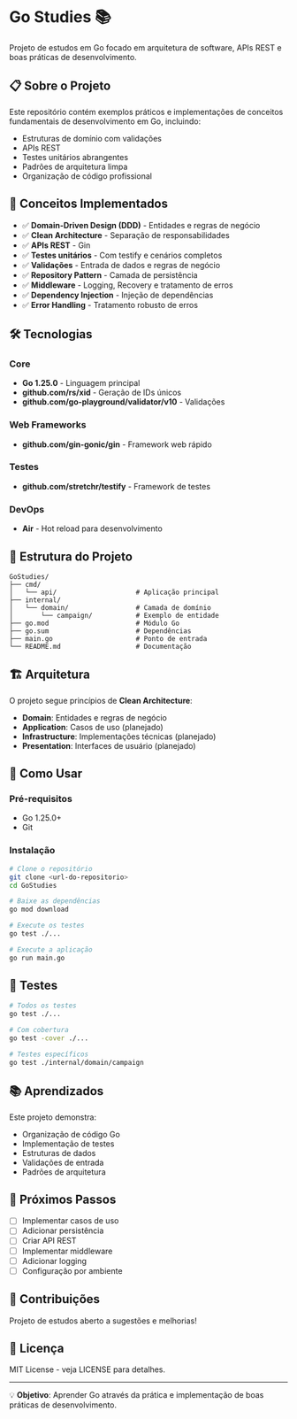 # Go Studies 📚

Projeto de estudos em Go focado em arquitetura de software, APIs REST e boas práticas de desenvolvimento.

## 📋 Sobre o Projeto

Este repositório contém exemplos práticos e implementações de conceitos fundamentais de desenvolvimento em Go, incluindo:

- Estruturas de domínio com validações
- APIs REST
- Testes unitários abrangentes
- Padrões de arquitetura limpa
- Organização de código profissional

## 🚀 Conceitos Implementados

- ✅ **Domain-Driven Design (DDD)** - Entidades e regras de negócio
- ✅ **Clean Architecture** - Separação de responsabilidades
- ✅ **APIs REST** - Gin
- ✅ **Testes unitários** - Com testify e cenários completos
- ✅ **Validações** - Entrada de dados e regras de negócio
- ✅ **Repository Pattern** - Camada de persistência
- ✅ **Middleware** - Logging, Recovery e tratamento de erros
- ✅ **Dependency Injection** - Injeção de dependências
- ✅ **Error Handling** - Tratamento robusto de erros

## 🛠️ Tecnologias

### Core
- **Go 1.25.0** - Linguagem principal
- **github.com/rs/xid** - Geração de IDs únicos
- **github.com/go-playground/validator/v10** - Validações

### Web Frameworks
- **github.com/gin-gonic/gin** - Framework web rápido

### Testes
- **github.com/stretchr/testify** - Framework de testes

### DevOps
- **Air** - Hot reload para desenvolvimento

## 📁 Estrutura do Projeto

```
GoStudies/
├── cmd/
│   └── api/                    # Aplicação principal
├── internal/
│   └── domain/                 # Camada de domínio
│       └── campaign/           # Exemplo de entidade
├── go.mod                      # Módulo Go
├── go.sum                      # Dependências
├── main.go                     # Ponto de entrada
└── README.md                   # Documentação
```

## 🏗️ Arquitetura

O projeto segue princípios de **Clean Architecture**:

- **Domain**: Entidades e regras de negócio
- **Application**: Casos de uso (planejado)
- **Infrastructure**: Implementações técnicas (planejado)
- **Presentation**: Interfaces de usuário (planejado)

## 🚀 Como Usar

### Pré-requisitos

- Go 1.25.0+
- Git

### Instalação

```bash
# Clone o repositório
git clone <url-do-repositorio>
cd GoStudies

# Baixe as dependências
go mod download

# Execute os testes
go test ./...

# Execute a aplicação
go run main.go
```

## 🧪 Testes

```bash
# Todos os testes
go test ./...

# Com cobertura
go test -cover ./...

# Testes específicos
go test ./internal/domain/campaign
```

## 📚 Aprendizados

Este projeto demonstra:

- Organização de código Go
- Implementação de testes
- Estruturas de dados
- Validações de entrada
- Padrões de arquitetura

## 🔄 Próximos Passos

- [ ] Implementar casos de uso
- [ ] Adicionar persistência
- [ ] Criar API REST
- [ ] Implementar middleware
- [ ] Adicionar logging
- [ ] Configuração por ambiente

## 🤝 Contribuições

Projeto de estudos aberto a sugestões e melhorias!

## 📄 Licença

MIT License - veja LICENSE para detalhes.

---

💡 **Objetivo**: Aprender Go através da prática e implementação de boas práticas de desenvolvimento.